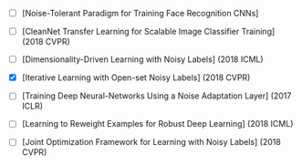 + [ ] [Noise-Tolerant Paradigm for Training Face Recognition CNNs]

+ [ ] [CleanNet Transfer Learning for Scalable Image Classifier Training] (2018 CVPR)

+ [ ] [Dimensionality-Driven Learning with Noisy Labels] (2018 ICML)

+ [x] [Iterative Learning with Open-set Noisy Labels] (2018 CVPR)

+ [ ] [Training Deep Neural-Networks Using a Noise Adaptation Layer] (2017 ICLR)

+ [ ] [Learning to Reweight Examples for Robust Deep Learning] (2018 ICML)

+ [ ] [Joint Optimization Framework for Learning with Noisy Labels] (2018 CVPR)





